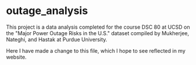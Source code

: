 # outage_analysis
This project is a data analysis completed for the course DSC 80 at UCSD on the "Major Power Outage Risks in the U.S." dataset compiled by Mukherjee, Nateghi, and Hastak at Purdue University.

Here I have made a change to this file, which I hope to see reflected in my website.